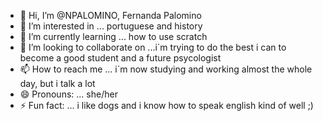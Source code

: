 - 👋 Hi, I’m @NPALOMINO, Fernanda Palomino
- 👀 I’m interested in ... portuguese and history
- 🌱 I’m currently learning ... how to use scratch
- 💞️ I’m looking to collaborate on ...i´m trying to do the best i can to become a good student and a future psycologist
- 📫 How to reach me ... i´m now studying and working almost the whole day, but i talk a lot
- 😄 Pronouns: ... she/her 
- ⚡ Fun fact: ... i like dogs and i know how to speak english kind of well ;)

<!---
NPALOMINO/NPALOMINO is a ✨ special ✨ repository because its `README.md` (this file) appears on your GitHub profile.
You can click the Preview link to take a look at your changes.
--->
